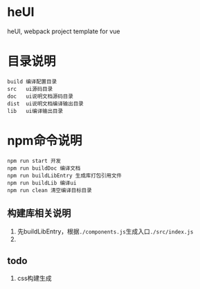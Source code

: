 # heUI
heUI, webpack project template for vue

# 目录说明

```text
build 编译配置目录
src   ui源码目录
doc   ui说明文档源码目录
dist  ui说明文档编译输出目录
lib   ui编译输出目录
```
# npm命令说明

```text
npm run start 开发
npm run buildDoc 编译文档
npm run buildLibEntry 生成库打包引用文件
npm run buildLib 编译ui
npm run clean 清空编译目标目录
```

## 构建库相关说明

1. 先buildLibEntry，根据`./components.js`生成入口`./src/index.js`
2. 

## todo

1. css构建生成
